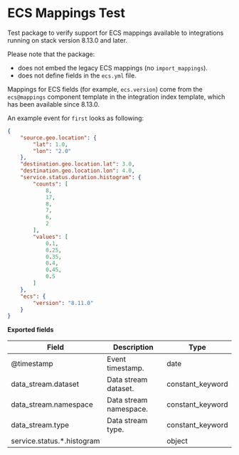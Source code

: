 # ECS Mappings Test

Test package to verify support for ECS mappings available to integrations running on stack version 8.13.0 and later.

Please note that the package:

- does not embed the legacy ECS mappings (no `import_mappings`).
- does not define fields in the `ecs.yml` file. 

Mappings for ECS fields (for example, `ecs.version`) come from the `ecs@mappings` component template in the integration index template, which has been available since 8.13.0. 

An example event for `first` looks as following:

```json
{
    "source.geo.location": {
        "lat": 1.0,
        "lon": "2.0"
    },
    "destination.geo.location.lat": 3.0,
    "destination.geo.location.lon": 4.0,
    "service.status.duration.histogram": {
        "counts": [
            8,
            17,
            8,
            7,
            6,
            2
        ],
        "values": [
            0.1,
            0.25,
            0.35,
            0.4,
            0.45,
            0.5
        ]
    },
    "ecs": {
        "version": "8.11.0"
    }
}
```

**Exported fields**

| Field | Description | Type |
|---|---|---|
| @timestamp | Event timestamp. | date |
| data_stream.dataset | Data stream dataset. | constant_keyword |
| data_stream.namespace | Data stream namespace. | constant_keyword |
| data_stream.type | Data stream type. | constant_keyword |
| service.status.\*.histogram |  | object |

